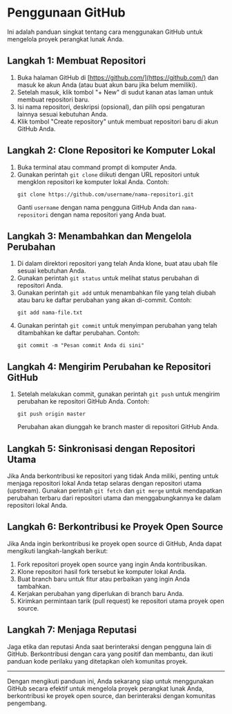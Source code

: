 # Penggunaan GitHub

Ini adalah panduan singkat tentang cara menggunakan GitHub untuk mengelola proyek perangkat lunak Anda.

## Langkah 1: Membuat Repositori

1. Buka halaman GitHub di [https://github.com/](https://github.com/) dan masuk ke akun Anda (atau buat akun baru jika belum memiliki).
2. Setelah masuk, klik tombol "+ New" di sudut kanan atas laman untuk membuat repositori baru.
3. Isi nama repositori, deskripsi (opsional), dan pilih opsi pengaturan lainnya sesuai kebutuhan Anda.
4. Klik tombol "Create repository" untuk membuat repositori baru di akun GitHub Anda.

## Langkah 2: Clone Repositori ke Komputer Lokal

1. Buka terminal atau command prompt di komputer Anda.
2. Gunakan perintah `git clone` diikuti dengan URL repositori untuk mengklon repositori ke komputer lokal Anda. Contoh:
    ```
    git clone https://github.com/username/nama-repositori.git
    ```
    Ganti `username` dengan nama pengguna GitHub Anda dan `nama-repositori` dengan nama repositori yang Anda buat.

## Langkah 3: Menambahkan dan Mengelola Perubahan

1. Di dalam direktori repositori yang telah Anda klone, buat atau ubah file sesuai kebutuhan Anda.
2. Gunakan perintah `git status` untuk melihat status perubahan di repositori Anda.
3. Gunakan perintah `git add` untuk menambahkan file yang telah diubah atau baru ke daftar perubahan yang akan di-commit. Contoh:
    ```
    git add nama-file.txt
    ```
4. Gunakan perintah `git commit` untuk menyimpan perubahan yang telah ditambahkan ke daftar perubahan. Contoh:
    ```
    git commit -m "Pesan commit Anda di sini"
    ```

## Langkah 4: Mengirim Perubahan ke Repositori GitHub

1. Setelah melakukan commit, gunakan perintah `git push` untuk mengirim perubahan ke repositori GitHub Anda. Contoh:
    ```
    git push origin master
    ```
    Perubahan akan diunggah ke branch master di repositori GitHub Anda.

## Langkah 5: Sinkronisasi dengan Repositori Utama

Jika Anda berkontribusi ke repositori yang tidak Anda miliki, penting untuk menjaga repositori lokal Anda tetap selaras dengan repositori utama (upstream). Gunakan perintah `git fetch` dan `git merge` untuk mendapatkan perubahan terbaru dari repositori utama dan menggabungkannya ke dalam repositori lokal Anda.

## Langkah 6: Berkontribusi ke Proyek Open Source

Jika Anda ingin berkontribusi ke proyek open source di GitHub, Anda dapat mengikuti langkah-langkah berikut:

1. Fork repositori proyek open source yang ingin Anda kontribusikan.
2. Klone repositori hasil fork tersebut ke komputer lokal Anda.
3. Buat branch baru untuk fitur atau perbaikan yang ingin Anda tambahkan.
4. Kerjakan perubahan yang diperlukan di branch baru Anda.
5. Kirimkan permintaan tarik (pull request) ke repositori utama proyek open source.

## Langkah 7: Menjaga Reputasi

Jaga etika dan reputasi Anda saat berinteraksi dengan pengguna lain di GitHub. Berkontribusi dengan cara yang positif dan membantu, dan ikuti panduan kode perilaku yang ditetapkan oleh komunitas proyek.

---

Dengan mengikuti panduan ini, Anda sekarang siap untuk menggunakan GitHub secara efektif untuk mengelola proyek perangkat lunak Anda, berkontribusi ke proyek open source, dan berinteraksi dengan komunitas pengembang.
